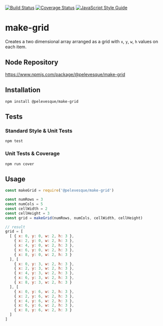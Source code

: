 [![Build Status](https://travis-ci.org/pelevesque/make-grid.svg?branch=master)](https://travis-ci.org/pelevesque/make-grid)
[![Coverage Status](https://coveralls.io/repos/github/pelevesque/make-grid/badge.svg?branch=master)](https://coveralls.io/github/pelevesque/make-grid?branch=master)
[![JavaScript Style Guide](https://img.shields.io/badge/code_style-standard-brightgreen.svg)](https://standardjs.com)

# make-grid

Creates a two dimensional array arranged as a grid with `x`, `y`, `w`, `h` values on each item.

## Node Repository

https://www.npmjs.com/package/@pelevesque/make-grid

## Installation

`npm install @pelevesque/make-grid`

## Tests

### Standard Style & Unit Tests

`npm test`

### Unit Tests & Coverage

`npm run cover`

## Usage

```js
const makeGrid = require('@pelevesque/make-grid')
```

```js
const numRows = 3
const numCols = 5
const cellWidth = 2
const cellHeight = 3
const grid = makeGrid(numRows, numCols, cellWidth, cellHeight)

// result
grid = [
  [ { x: 0, y: 0, w: 2, h: 3 },
    { x: 2, y: 0, w: 2, h: 3 },
    { x: 4, y: 0, w: 2, h: 3 },
    { x: 6, y: 0, w: 2, h: 3 },
    { x: 8, y: 0, w: 2, h: 3 }
  ], [
    { x: 0, y: 3, w: 2, h: 3 },
    { x: 2, y: 3, w: 2, h: 3 },
    { x: 4, y: 3, w: 2, h: 3 },
    { x: 6, y: 3, w: 2, h: 3 },
    { x: 8, y: 3, w: 2, h: 3 }
  ], [
    { x: 0, y: 6, w: 2, h: 3 },
    { x: 2, y: 6, w: 2, h: 3 },
    { x: 4, y: 6, w: 2, h: 3 },
    { x: 6, y: 6, w: 2, h: 3 },
    { x: 8, y: 6, w: 2, h: 3 }
  ]
]
```
